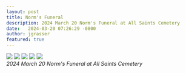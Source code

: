 ```yaml
---
layout: post
title: Norm's Funeral
description: 2024 March 20 Norm's Funeral at All Saints Cemetery
date:   2024-03-20 07:26:29 -0800
author: jgrasser
featured: true
---
```


<div class="gallery-box">
  <div class="gallery gallery--post">
    <img src="https://live.staticflickr.com/65535/54697291671_6614b45ac8_c.jpg" loading="lazy">
    <img src="https://live.staticflickr.com/65535/54697532704_474415ff85_c.jpg" loading="lazy">
    <img src="https://live.staticflickr.com/65535/54702805666_d9afefa0b4_c.jpg" loading="lazy">
    <img src="https://live.staticflickr.com/65535/54702805696_371fdc0c71_c.jpg" loading="lazy">
    <img src="https://live.staticflickr.com/65535/54701974852_c146bccdb9_c.jpg" loading="lazy">
  </div>
  <em>2024 March 20 Norm's Funeral at All Saints Cemetery</em>
</div>
